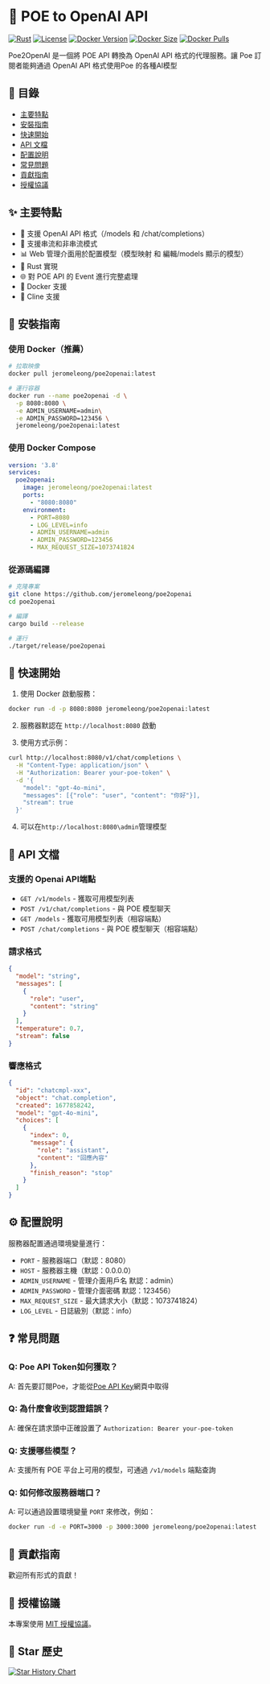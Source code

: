 # 🔄 POE to OpenAI API

[![Rust](https://img.shields.io/badge/rust-1.75%2B-orange.svg)](https://www.rust-lang.org)
[![License](https://img.shields.io/badge/license-MIT-blue.svg)](LICENSE)
[![Docker Version](https://img.shields.io/docker/v/jeromeleong/poe2openai?sort=semver)](https://hub.docker.com/r/jeromeleong/poe2openai)
[![Docker Size](https://img.shields.io/docker/image-size/jeromeleong/poe2openai/latest
)](https://hub.docker.com/r/jeromeleong/poe2openai)
[![Docker Pulls](https://img.shields.io/docker/pulls/jeromeleong/poe2openai)](https://hub.docker.com/r/jeromeleong/poe2openai)

Poe2OpenAI 是一個將 POE API 轉換為 OpenAI API 格式的代理服務。讓 Poe 訂閱者能夠通過 OpenAI API 格式使用Poe 的各種AI模型

## 📑 目錄
- [主要特點](#-主要特點)
- [安裝指南](#-安裝指南)
- [快速開始](#-快速開始)
- [API 文檔](#-api-文檔)
- [配置說明](#️-配置說明)
- [常見問題](#-常見問題)
- [貢獻指南](#-貢獻指南)
- [授權協議](#-授權協議)

## ✨ 主要特點
- 🔄 支援 OpenAI API 格式（/models 和 /chat/completions）
- 💬 支援串流和非串流模式
- 📊 Web 管理介面用於配置模型（模型映射 和 編輯/models 顯示的模型）
- 🚀 Rust 實現
- 🌐 對 POE API 的 Event 進行完整處理
- 🐳 Docker 支援
- 🤖 Cline 支援

## 🔧 安裝指南

### 使用 Docker（推薦）

```bash
# 拉取映像
docker pull jeromeleong/poe2openai:latest

# 運行容器
docker run --name poe2openai -d \
  -p 8080:8080 \
  -e ADMIN_USERNAME=admin\
  -e ADMIN_PASSWORD=123456 \
  jeromeleong/poe2openai:latest
```

### 使用 Docker Compose

```yaml
version: '3.8'
services:
  poe2openai:
    image: jeromeleong/poe2openai:latest
    ports:
      - "8080:8080"
    environment:
      - PORT=8080
      - LOG_LEVEL=info
      - ADMIN_USERNAME=admin
      - ADMIN_PASSWORD=123456
      - MAX_REQUEST_SIZE=1073741824
```

### 從源碼編譯

```bash
# 克隆專案
git clone https://github.com/jeromeleong/poe2openai
cd poe2openai

# 編譯
cargo build --release

# 運行
./target/release/poe2openai
```

## 🚀 快速開始

1. 使用 Docker 啟動服務：
```bash
docker run -d -p 8080:8080 jeromeleong/poe2openai:latest
```

2. 服務器默認在 `http://localhost:8080` 啟動

3. 使用方式示例：
```bash
curl http://localhost:8080/v1/chat/completions \
  -H "Content-Type: application/json" \
  -H "Authorization: Bearer your-poe-token" \
  -d '{
    "model": "gpt-4o-mini",
    "messages": [{"role": "user", "content": "你好"}],
    "stream": true
  }'
```

4. 可以在`http://localhost:8080\admin`管理模型

## 📖 API 文檔

### 支援的 Openai API端點

- `GET /v1/models` - 獲取可用模型列表
- `POST /v1/chat/completions` - 與 POE 模型聊天
- `GET /models` - 獲取可用模型列表（相容端點）
- `POST /chat/completions` - 與 POE 模型聊天（相容端點）

### 請求格式
```json
{
  "model": "string",
  "messages": [
    {
      "role": "user",
      "content": "string"
    }
  ],
  "temperature": 0.7,
  "stream": false
}
```

### 響應格式

```json
{
  "id": "chatcmpl-xxx",
  "object": "chat.completion",
  "created": 1677858242,
  "model": "gpt-4o-mini",
  "choices": [
    {
      "index": 0,
      "message": {
        "role": "assistant",
        "content": "回應內容"
      },
      "finish_reason": "stop"
    }
  ]
}
```

## ⚙️ 配置說明

服務器配置通過環境變量進行：

- `PORT` - 服務器端口（默認：8080）
- `HOST` - 服務器主機（默認：0.0.0.0）
- `ADMIN_USERNAME` - 管理介面用戶名	默認：admin）
- `ADMIN_PASSWORD` - 管理介面密碼	默認：123456）
- `MAX_REQUEST_SIZE` - 最大請求大小（默認：1073741824）
- `LOG_LEVEL` - 日誌級別（默認：info）

## ❓ 常見問題

### Q: Poe API Token如何獲取？
A: 首先要訂閱Poe，才能從[Poe API Key](https://poe.com/api_key)網頁中取得

### Q: 為什麼會收到認證錯誤？
A: 確保在請求頭中正確設置了 `Authorization: Bearer your-poe-token`

### Q: 支援哪些模型？
A: 支援所有 POE 平台上可用的模型，可通過 `/v1/models` 端點查詢

### Q: 如何修改服務器端口？
A: 可以通過設置環境變量 `PORT` 來修改，例如：
```bash
docker run -d -e PORT=3000 -p 3000:3000 jeromeleong/poe2openai:latest
```

## 🤝 貢獻指南

歡迎所有形式的貢獻！

## 📄 授權協議

本專案使用 [MIT 授權協議](LICENSE)。

## 🌟 Star 歷史

[![Star History Chart](https://api.star-history.com/svg?repos=jeromeleong/poe2openai&type=Date)](https://star-history.com/#jeromeleong/poe2openai&Date)